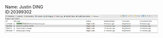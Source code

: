 Name: Justin DING  
ID:20399302
![](https://github.com/DingYiJustin/comp3111-lab1-2022s/blob/master/screenshot1.PNG)
